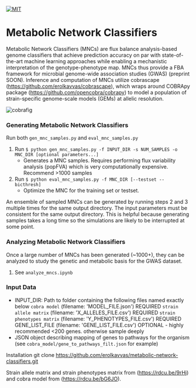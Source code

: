 [![MIT](https://img.shields.io/pypi/l/Escher.svg)](https://github.com/erolkavvas/escher/blob/master/LICENSE)

# Metabolic Network Classifiers

Metabolic Network Classifiers (MNCs) are flux balance analysis-based genome classifiers that achieve prediction accuracy on par with state-of-the-art machine learning approaches while enabling a mechanistic interpretation of the genotype-phenotype map. MNCs thus provide a FBA framework for microbial genome-wide association studies (GWAS) (preprint SOON). Inference and computation of MNCs utilize cobrascape (https://github.com/erolkavvas/cobrascape), which wraps around COBRApy package (https://github.com/opencobra/cobrapy) to model a population of strain-specific genome-scale models (GEMs) at allelic resolution.

![cobrafig](/MNC\_overview.png?raw=true)

### Generating Metabolic Network Classifiers
Run both `gen_mnc_samples.py` and `eval_mnc_samples.py`
1. Run `$ python gen_mnc_samples.py -f INPUT_DIR -s NUM_SAMPLES -o MNC_DIR [optional parameters...]`
	- Generates a MNC samples. Requires performing flux variability analysis (popFVA) which is very computationally expensive. Recommend >1000 samples
2. Run `$ python eval_mnc_samples.py -f MNC_DIR [--testset --bicthresh]`
	- Optimize the MNC for the training set or testset.

An ensemble of sampled MNCs can be generated by running steps 2 and 3 multiple times for the same output directory. The input parameters must be consistent for the same output directory. This is helpful because generating samples takes a long time so the simulations are likely to be interrupted at some point.

### Analyzing Metabolic Network Classifiers
Once a large number of MNCs has been generated (~1000+), they can be analyzed to study the genetic and metabolic basis for the GWAS dataset.
1. See `analyze_mncs.ipynb`

### Input Data
- INPUT_DIR: Path to folder containing the following files named exactly below
    `cobra model`                 (filename: 'MODEL_FILE.json')       REQUIRED
    `strain allele matrix`        (filename: 'X_ALLELES_FILE.csv')    REQUIRED
    `strain phenotypes matrix`    (filename: 'Y_PHENOTYPES_FILE.csv') REQUIRED
    GENE_LIST_FILE              (filename: 'GENE_LIST_FILE.csv')    OPTIONAL - highly recommended <200 genes. otherwise sample deeply
- JSON object describing mapping of genes to pathways for the organism (see `cobra_model/gene_to_pathways_filt.json` for example)

Installation
	git clone https://github.com/erolkavvas/metabolic-network-classifiers.git

Strain allele matrix and strain phenotypes matrix from (https://rdcu.be/9rHj) and cobra model from (https://rdcu.be/bG6JO).
